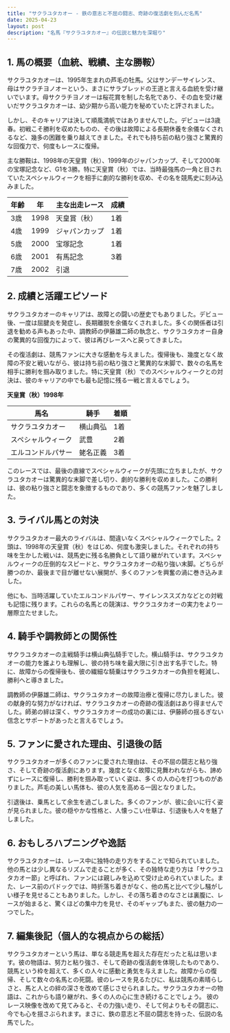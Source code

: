 ```yaml
---
title: "サクラユタカオー - 鉄の意志と不屈の闘志、奇跡の復活劇を刻んだ名馬"
date: 2025-04-23
layout: post
description: "名馬『サクラユタカオー』の伝説と魅力を深堀り"
---
```


## 1. 馬の概要（血統、戦績、主な勝鞍）

サクラユタカオーは、1995年生まれの芦毛の牡馬。父はサンデーサイレンス、母はサクラチヨノオーという、まさにサラブレッドの王道と言える血統を受け継いでいます。母サクラチヨノオーは桜花賞を制した名牝であり、その血を受け継いだサクラユタカオーは、幼少期から高い能力を秘めていたと評されました。

しかし、そのキャリアは決して順風満帆ではありませんでした。デビューは3歳春。初戦こそ勝利を収めたものの、その後は故障による長期休養を余儀なくされるなど、幾多の困難を乗り越えてきました。それでも持ち前の粘り強さと驚異的な回復力で、何度もレースに復帰。

主な勝鞍は、1998年の天皇賞（秋）、1999年のジャパンカップ、そして2000年の宝塚記念など、G1を3勝。特に天皇賞（秋）では、当時最強馬の一角と目されていたスペシャルウィークを相手に劇的な勝利を収め、その名を競馬史に刻み込みました。

| 年齢 | 年 | 主な出走レース | 成績 |
|---|---|---|---|
| 3歳 | 1998 | 天皇賞（秋） | 1着 |
| 4歳 | 1999 | ジャパンカップ | 1着 |
| 5歳 | 2000 | 宝塚記念 | 1着 |
| 6歳 | 2001 | 有馬記念 | 3着 |
| 7歳 | 2002 |  引退 |  |


## 2. 成績と活躍エピソード

サクラユタカオーのキャリアは、故障との闘いの歴史でもありました。デビュー後、一度は屈腱炎を発症し、長期離脱を余儀なくされました。多くの関係者は引退を勧める声もあった中、調教師の伊藤雄二師の執念と、サクラユタカオー自身の驚異的な回復力によって、彼は再びレースへと戻ってきました。

その復活劇は、競馬ファンに大きな感動を与えました。復帰後も、幾度となく故障の不安と戦いながら、彼は持ち前の粘り強さと驚異的な末脚で、数々の名馬を相手に勝利を掴み取りました。特に天皇賞（秋）でのスペシャルウィークとの対決は、彼のキャリアの中でも最も記憶に残る一戦と言えるでしょう。

**天皇賞（秋）1998年**

| 馬名        | 騎手      | 着順 |
|-------------|------------|------|
| サクラユタカオー | 横山典弘 | 1着  |
| スペシャルウィーク | 武豊      | 2着  |
| エルコンドルパサー | 蛯名正義 | 3着  |


このレースでは、最後の直線でスペシャルウィークが先頭に立ちましたが、サクラユタカオーは驚異的な末脚で差し切り、劇的な勝利を収めました。この勝利は、彼の粘り強さと闘志を象徴するものであり、多くの競馬ファンを魅了しました。


## 3. ライバル馬との対決

サクラユタカオー最大のライバルは、間違いなくスペシャルウィークでした。2頭は、1998年の天皇賞（秋）をはじめ、何度も激突しました。それぞれの持ち味を生かした戦いは、競馬史に残る名勝負として語り継がれています。スペシャルウィークの圧倒的なスピードと、サクラユタカオーの粘り強い末脚。どちらが勝つのか、最後まで目が離せない展開が、多くのファンを興奮の渦に巻き込みました。

他にも、当時活躍していたエルコンドルパサー、サイレンススズカなどとの対戦も記憶に残ります。これらの名馬との競演は、サクラユタカオーの実力をより一層際立たせました。


## 4. 騎手や調教師との関係性

サクラユタカオーの主戦騎手は横山典弘騎手でした。横山騎手は、サクラユタカオーの能力を誰よりも理解し、彼の持ち味を最大限に引き出す名手でした。特に、故障からの復帰後も、彼の繊細な騎乗はサクラユタカオーの負担を軽減し、勝利へと導きました。

調教師の伊藤雄二師は、サクラユタカオーの故障治療と復帰に尽力しました。彼の献身的な努力がなければ、サクラユタカオーの奇跡の復活劇はあり得ませんでした。師弟の絆は深く、サクラユタカオーの成功の裏には、伊藤師の揺るぎない信念とサポートがあったと言えるでしょう。


## 5. ファンに愛された理由、引退後の話

サクラユタカオーが多くのファンに愛された理由は、その不屈の闘志と粘り強さ、そして奇跡の復活劇にあります。幾度となく故障に見舞われながらも、諦めずにレースに復帰し、勝利を掴み取っていく姿は、多くの人の心を打つものがありました。芦毛の美しい馬体も、彼の人気を高める一因となりました。

引退後は、乗馬として余生を過ごしました。多くのファンが、彼に会いに行く姿が見られました。彼の穏やかな性格と、人懐っこい仕草は、引退後も人々を魅了しました。


## 6. おもしろハプニングや逸話

サクラユタカオーは、レース中に独特の走り方をすることで知られていました。他の馬とは少し異なるリズムで走ることが多く、その独特な走り方は「サクラユタカオー節」と呼ばれ、ファンには親しみを込めて受け止められていました。また、レース前のパドックでは、時折落ち着きがなく、他の馬と比べて少し騒がしい様子を見せることもありました。しかし、その落ち着きのなさとは裏腹に、レースが始まると、驚くほどの集中力を見せ、そのギャップもまた、彼の魅力の一つでした。


## 7. 編集後記（個人的な視点からの総括）

サクラユタカオーという馬は、単なる競走馬を超えた存在だったと私は思います。彼の物語は、努力と粘り強さ、そして奇跡の復活劇を体現したものであり、競馬という枠を超えて、多くの人々に感動と勇気を与えました。故障からの復帰、そして数々の名馬との死闘。彼のレースを見るたびに、私は競馬の素晴らしさと、馬と人との絆の深さを改めて感じさせられました。サクラユタカオーの物語は、これからも語り継がれ、多くの人の心に生き続けることでしょう。  彼のレース映像を改めて見てみると、その力強い走り、そして何よりもその闘志に、今でも心を揺さぶられます。まさに、鉄の意志と不屈の闘志を持った、伝説の名馬でした。
